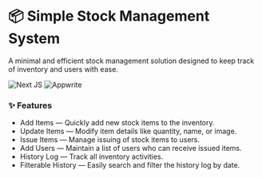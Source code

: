 # 📦 Simple Stock Management System

A minimal and efficient stock management solution designed to keep track of inventory and users with ease.

![Next JS](https://img.shields.io/badge/Next-black?style=for-the-badge&logo=nextdotjs&logoColor=white) ![Appwrite](https://img.shields.io/badge/Appwrite-%23FD366E.svg?style=for-the-badge&logo=appwrite&logoColor=white)

### ✨ Features

- Add Items — Quickly add new stock items to the inventory.
- Update Items — Modify item details like quantity, name, or image.
- Issue Items — Manage issuing of stock items to users.
- Add Users — Maintain a list of users who can receive issued items.
- History Log — Track all inventory activities.
- Filterable History — Easily search and filter the history log by date.
